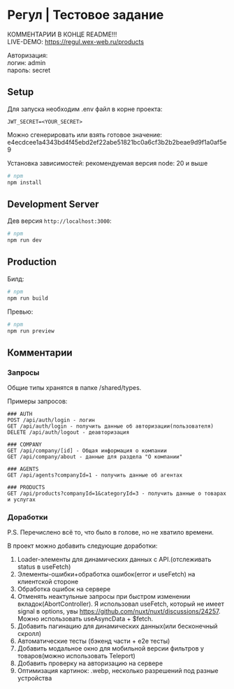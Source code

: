 # Регул | Тестовое задание
КОММЕНТАРИИ В КОНЦЕ README!!!<br>
LIVE-DEMO: https://regul.wex-web.ru/products

Авторизация:<br>
логин: admin<br>
пароль: secret


## Setup
Для запуска необходим .env файл в корне проекта:
```
JWT_SECRET=<YOUR_SECRET>
```

Можно сгенерировать или взять готовое значение:
e4ecdcee1a4343bd4f45ebd2ef22abe51821bc0a6cf3b2b2beae9d9f1a0af5e9

Установка зависимостей: рекомендуемая версия node: 20 и выше 
```bash
# npm
npm install
```

## Development Server

Дев версия `http://localhost:3000`:

```bash
# npm
npm run dev
```

## Production

Билд:

```bash
# npm
npm run build
```

Превью:
```bash
# npm
npm run preview
```


## Комментарии


### Запросы 
Общие типы хранятся в папке /shared/types.

Примеры запросов: 

```HTTP 
### AUTH
POST /api/auth/login - логин 
GET /api/auth/login - получить данные об авторизации(пользователя)
DELETE /api/auth/logout - деавторизация

### COMPANY
GET /api/company/[id] - Общая информация о компании
GET /api/company/about - данные для раздела "О компании"

### AGENTS
GET /api/agents?companyId=1 - получить данные об агентах

### PRODUCTS
GET /api/products?companyId=1&categoryId=3 - получить данные о товарах и услугах

```

### Доработки 
P.S. Перечислено всё то, что было в голове, но не хватило времени.

В проект можно добавить следующие доработки:
1) Loader-элементы для динамических данных с API.(отслеживать status в useFetch)
2) Элементы-ошибки+обработка ошибок(error и useFetch) на клиентской стороне
3) Обработка ошибок на сервере
4) Отменять неактульные запросы при быстром изменении вкладок(AbortController). Я использовал useFetch, который не имеет signal в options, увы https://github.com/nuxt/nuxt/discussions/24257. Можно использовать useAsyncData + $fetch.
5) Добавить пагинацию для динамических данных(или бесконечный скролл)
6) Автоматические тесты (бэкенд части + e2e тесты)
7) Добавить модальное окно для мобильной версии фильтров у товаров(можно использовать Teleport)
8) Добавить проверку на авторизацию на сервере
9) Оптимизация картинок: .webp, несколько разрешений под разные устройства
